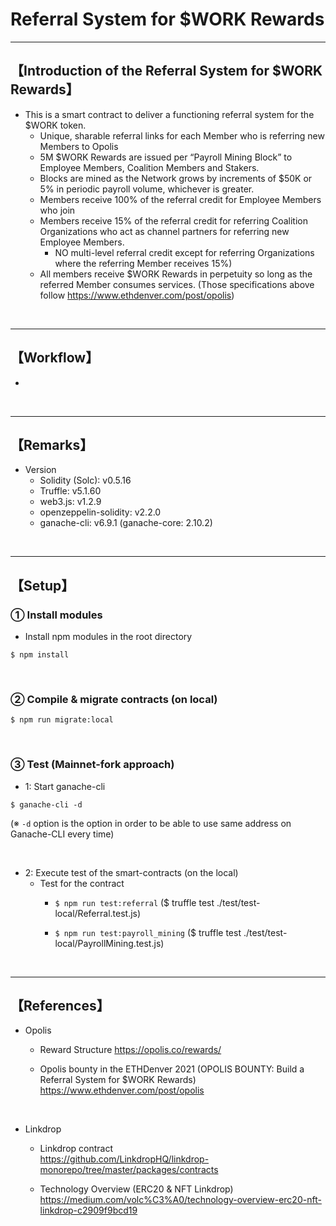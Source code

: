 # Referral System for $WORK Rewards

***
## 【Introduction of the Referral System for $WORK Rewards】
- This is a smart contract to deliver a functioning referral system for the $WORK token.
  - Unique, sharable referral links for each Member who is referring new Members to Opolis
  - 5M $WORK Rewards are issued per “Payroll Mining Block” to Employee Members, Coalition Members and Stakers. 
  - Blocks are mined as the Network grows by increments of $50K or 5% in periodic payroll volume, whichever is greater. 
  - Members receive 100% of the referral credit for Employee Members who join
  - Members receive 15% of the referral credit for referring Coalition Organizations who act as channel partners for referring new Employee Members. 
    - NO multi-level referral credit except for referring Organizations where the referring Member receives 15%) 
  - All members receive $WORK Rewards in perpetuity so long as the referred Member consumes services. 
    (Those specifications above follow https://www.ethdenver.com/post/opolis)

&nbsp;

***

## 【Workflow】
- 


&nbsp;

***

## 【Remarks】
- Version
  - Solidity (Solc): v0.5.16
  - Truffle: v5.1.60
  - web3.js: v1.2.9
  - openzeppelin-solidity: v2.2.0
  - ganache-cli: v6.9.1 (ganache-core: 2.10.2)


&nbsp;

***

## 【Setup】
### ① Install modules
- Install npm modules in the root directory
```
$ npm install
```

<br>

### ② Compile & migrate contracts (on local)
```
$ npm run migrate:local
```

<br>

### ③ Test (Mainnet-fork approach)
- 1: Start ganache-cli
```
$ ganache-cli -d
```
(※ `-d` option is the option in order to be able to use same address on Ganache-CLI every time)

<br>

- 2: Execute test of the smart-contracts (on the local)
  - Test for the contract
    - `$ npm run test:referral`
       ($ truffle test ./test/test-local/Referral.test.js)

    - `$ npm run test:payroll_mining`
       ($ truffle test ./test/test-local/PayrollMining.test.js)

<br>


***

## 【References】
- Opolis
  - Reward Structure 
    https://opolis.co/rewards/

  - Opolis bounty in the ETHDenver 2021 (OPOLIS BOUNTY: Build a Referral System for $WORK Rewards)  
    https://www.ethdenver.com/post/opolis

<br>

- Linkdrop
  - Linkdrop contract  
    https://github.com/LinkdropHQ/linkdrop-monorepo/tree/master/packages/contracts

  - Technology Overview (ERC20 & NFT Linkdrop)
    https://medium.com/volc%C3%A0/technology-overview-erc20-nft-linkdrop-c2909f9bcd19
